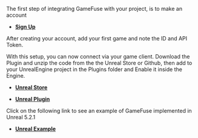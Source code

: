 
The first step of integrating GameFuse with your project, is to make an account

- **[Sign Up](https://gamefuse.co/users/sign_up)**

After creating your account, add your first game and note the ID and API Token.

With this setup, you can now connect via your game client. Download the Plugin and unzip the code from the the Unreal Store or Github, then add to your UnrealEngine project in the Plugins folder and Enable it inside the Engine.

- **[Unreal Store](https://www.unrealengine.com/marketplace/en-US/product/gamefuse)**

- **[Unreal Plugin](https://github.com/game-fuse/game-fuse-cpp)**

Click on the following link to see an example of GameFuse implemented in Unreal 5.2.1

- **[Unreal Example](https://github.com/game-fuse/game-fuse-unreal-example)**